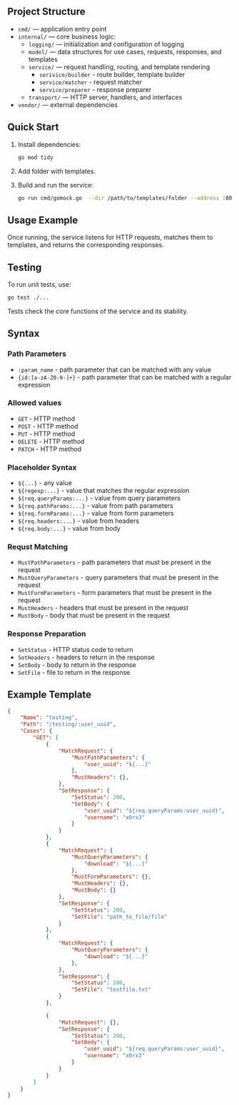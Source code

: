 ## Project Structure

- `cmd/` — application entry point  
- `internal/` — core business logic:
  - `logging/` — initialization and configuration of logging
  - `model/` — data structures for use cases, requests, responses, and templates
  - `service/` — request handling, routing, and template rendering
    - `serivice/builder` - route builder, template builder
    - `service/matcher` - request matcher
    - `service/preparer` - response preparer
  - `transport/` — HTTP server, handlers, and interfaces
- `vendor/` — external dependencies

## Quick Start

1. Install dependencies:
    ```sh
    go mod tidy
    ```

3. Add folder with templates.

3. Build and run the service:
    ```sh
    go run cmd/gomock.go  --dir /path/to/templates/folder --address :8080
    ```


## Usage Example

Once running, the service listens for HTTP requests, matches them to templates, and returns the corresponding responses.

## Testing

To run unit tests, use:
```sh
go test ./...
```
Tests check the core functions of the service and its stability.

## Syntax 
### Path Parameters
- `:param_name` - path parameter that can be matched with any value
- `{id:[a-zA-Z0-9-]+}` - path parameter that can be matched with a regular expression

### Allowed values
- `GET` - HTTP method
- `POST` - HTTP method
- `PUT` - HTTP method
- `DELETE` - HTTP method
- `PATCH` - HTTP method

### Placeholder Syntax
- `${...}` - any value
- `${regexp:...}` - value that matches the regular expression
- `${req.queryParams:...}` - value from query parameters
- `${req.pathParams:...}` - value from path parameters
- `${req.formParams:...}` - value from form parameters
- `${req.headers:...}` - value from headers
- `${req.body:...}` - value from body

### Requst Matching
- `MustPathParameters` - path parameters that must be present in the request
- `MustQueryParameters` - query parameters that must be present in the request
- `MustFormParameters` - form parameters that must be present in the request
- `MustHeaders` - headers that must be present in the request
- `MustBody` - body that must be present in the request

### Response Preparation
- `SetStatus` - HTTP status code to return
- `SetHeaders` - headers to return in the response
- `SetBody` - body to return in the response
- `SetFile` - file to return in the response

## Example Template

```json
{
    "Name": "testing",
    "Path": "/testing/:user_uuid",
    "Cases": {
        "GET": [
            {
                "MatchRequest": {
                    "MustPathParameters": {
                        "user_uuid": "${...}"
                    },
                    "MustHeaders": {},
                },
                "SetResponse": {
                    "SetStatus": 200,
                    "SetBody": {
                        "user_uuid": "${req.queryParams:user_uuid}",
                        "username": "x0rx3"
                    }
                }
            },
            {
                "MatchRequest": {
                    "MustQueryParameters": {
                        "download": "${...}"
                    },
                    "MustFormParameters": {},
                    "MustHeaders": {},
                    "MustBody": {}
                },
                "SetResponse": {
                    "SetStatus": 200,
                    "SetFile": "path_to_file/file"
                }
            },
            {
                "MatchRequest": {
                    "MustQueryParameters": {
                        "download": "${...}"
                    },
                },
                "SetResponse": {
                    "SetStatus": 200,
                    "SetFile": "testfile.txt"
                }
            },

            {
                "MatchRequest": {},
                "SetResponse": {
                    "SetStatus": 200,
                    "SetBody": {
                        "user_uuid": "${req.queryParams:user_uuid}",
                        "username": "x0rx3"
                    }
                }
            }
        ]
    }
}
```